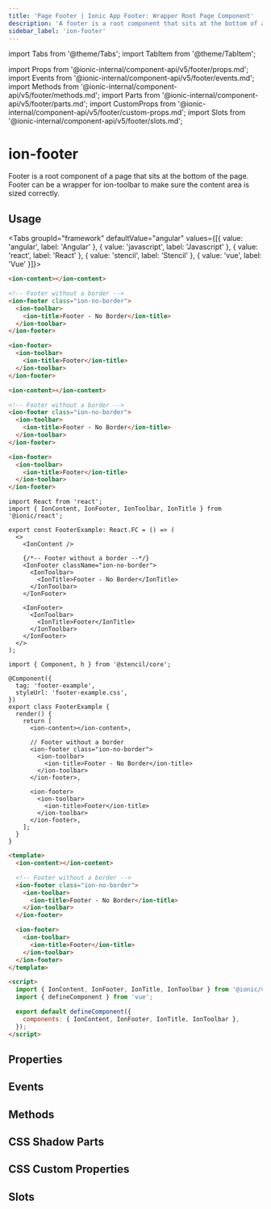 ```yaml
---
title: 'Page Footer | Ionic App Footer: Wrapper Root Page Component'
description: 'A footer is a root component that sits at the bottom of a page. Ionic footers can be a wrapper for ion-toolbar to make sure the content area is sized correctly.'
sidebar_label: 'ion-footer'
---
```


import Tabs from '@theme/Tabs';
import TabItem from '@theme/TabItem';

import Props from '@ionic-internal/component-api/v5/footer/props.md';
import Events from '@ionic-internal/component-api/v5/footer/events.md';
import Methods from '@ionic-internal/component-api/v5/footer/methods.md';
import Parts from '@ionic-internal/component-api/v5/footer/parts.md';
import CustomProps from '@ionic-internal/component-api/v5/footer/custom-props.md';
import Slots from '@ionic-internal/component-api/v5/footer/slots.md';

# ion-footer

Footer is a root component of a page that sits at the bottom of the page.
Footer can be a wrapper for ion-toolbar to make sure the content area is sized correctly.

## Usage

<Tabs groupId="framework" defaultValue="angular" values={[{ value: 'angular', label: 'Angular' }, { value: 'javascript', label: 'Javascript' }, { value: 'react', label: 'React' }, { value: 'stencil', label: 'Stencil' }, { value: 'vue', label: 'Vue' }]}>

<TabItem value="angular">

```html
<ion-content></ion-content>

<!-- Footer without a border -->
<ion-footer class="ion-no-border">
  <ion-toolbar>
    <ion-title>Footer - No Border</ion-title>
  </ion-toolbar>
</ion-footer>

<ion-footer>
  <ion-toolbar>
    <ion-title>Footer</ion-title>
  </ion-toolbar>
</ion-footer>
```

</TabItem>

<TabItem value="javascript">

```html
<ion-content></ion-content>

<!-- Footer without a border -->
<ion-footer class="ion-no-border">
  <ion-toolbar>
    <ion-title>Footer - No Border</ion-title>
  </ion-toolbar>
</ion-footer>

<ion-footer>
  <ion-toolbar>
    <ion-title>Footer</ion-title>
  </ion-toolbar>
</ion-footer>
```

</TabItem>

<TabItem value="react">

```tsx
import React from 'react';
import { IonContent, IonFooter, IonToolbar, IonTitle } from '@ionic/react';

export const FooterExample: React.FC = () => (
  <>
    <IonContent />

    {/*-- Footer without a border --*/}
    <IonFooter className="ion-no-border">
      <IonToolbar>
        <IonTitle>Footer - No Border</IonTitle>
      </IonToolbar>
    </IonFooter>

    <IonFooter>
      <IonToolbar>
        <IonTitle>Footer</IonTitle>
      </IonToolbar>
    </IonFooter>
  </>
);
```

</TabItem>

<TabItem value="stencil">

```tsx
import { Component, h } from '@stencil/core';

@Component({
  tag: 'footer-example',
  styleUrl: 'footer-example.css',
})
export class FooterExample {
  render() {
    return [
      <ion-content></ion-content>,

      // Footer without a border
      <ion-footer class="ion-no-border">
        <ion-toolbar>
          <ion-title>Footer - No Border</ion-title>
        </ion-toolbar>
      </ion-footer>,

      <ion-footer>
        <ion-toolbar>
          <ion-title>Footer</ion-title>
        </ion-toolbar>
      </ion-footer>,
    ];
  }
}
```

</TabItem>

<TabItem value="vue">

```html
<template>
  <ion-content></ion-content>

  <!-- Footer without a border -->
  <ion-footer class="ion-no-border">
    <ion-toolbar>
      <ion-title>Footer - No Border</ion-title>
    </ion-toolbar>
  </ion-footer>

  <ion-footer>
    <ion-toolbar>
      <ion-title>Footer</ion-title>
    </ion-toolbar>
  </ion-footer>
</template>

<script>
  import { IonContent, IonFooter, IonTitle, IonToolbar } from '@ionic/vue';
  import { defineComponent } from 'vue';

  export default defineComponent({
    components: { IonContent, IonFooter, IonTitle, IonToolbar },
  });
</script>
```

</TabItem>

</Tabs>

## Properties

<Props />

## Events

<Events />

## Methods

<Methods />

## CSS Shadow Parts

<Parts />

## CSS Custom Properties

<CustomProps />

## Slots

<Slots />
